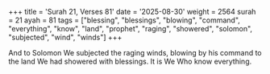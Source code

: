 +++
title = 'Surah 21, Verses 81'
date = '2025-08-30'
weight = 2564
surah = 21
ayah = 81
tags = ["blessing", "blessings", "blowing", "command", "everything", "know", "land", "prophet", "raging", "showered", "solomon", "subjected", "wind", "winds"]
+++

And to Solomon We subjected the raging winds, blowing by his command to the land We had showered with blessings. It is We Who know everything.